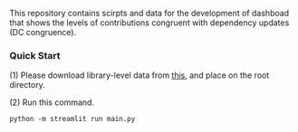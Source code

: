 This repository contains scirpts and data for the development of dashboad that shows the levels of contributions congruent with dependency updates (DC congruence).

### Quick Start

(1) Please download library-level data from [this](https://zenodo.org/doi/10.5281/zenodo.10214444), and place on the root directory.

(2) Run this command.

```
python -m streamlit run main.py 
```
